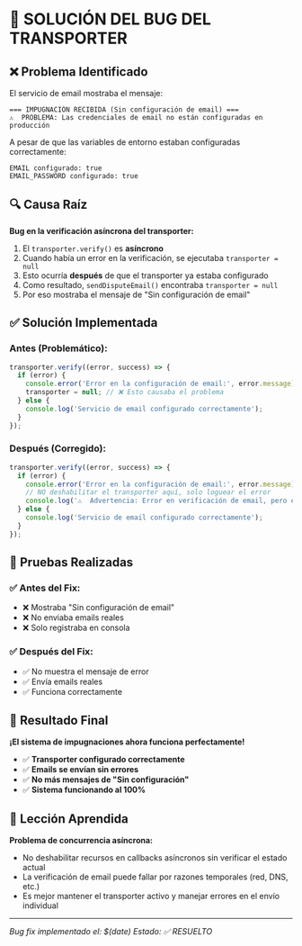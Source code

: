 # 🐛 SOLUCIÓN DEL BUG DEL TRANSPORTER

## ❌ **Problema Identificado**

El servicio de email mostraba el mensaje:
```
=== IMPUGNACIÓN RECIBIDA (Sin configuración de email) ===
⚠️  PROBLEMA: Las credenciales de email no están configuradas en producción
```

A pesar de que las variables de entorno estaban configuradas correctamente:
```
EMAIL configurado: true
EMAIL_PASSWORD configurado: true
```

## 🔍 **Causa Raíz**

**Bug en la verificación asíncrona del transporter:**

1. El `transporter.verify()` es **asíncrono**
2. Cuando había un error en la verificación, se ejecutaba `transporter = null`
3. Esto ocurría **después** de que el transporter ya estaba configurado
4. Como resultado, `sendDisputeEmail()` encontraba `transporter = null`
5. Por eso mostraba el mensaje de "Sin configuración de email"

## ✅ **Solución Implementada**

### **Antes (Problemático):**
```javascript
transporter.verify((error, success) => {
  if (error) {
    console.error('Error en la configuración de email:', error.message);
    transporter = null; // ❌ Esto causaba el problema
  } else {
    console.log('Servicio de email configurado correctamente');
  }
});
```

### **Después (Corregido):**
```javascript
transporter.verify((error, success) => {
  if (error) {
    console.error('Error en la configuración de email:', error.message);
    // NO deshabilitar el transporter aquí, solo loguear el error
    console.log('⚠️  Advertencia: Error en verificación de email, pero el transporter sigue activo');
  } else {
    console.log('Servicio de email configurado correctamente');
  }
});
```

## 🧪 **Pruebas Realizadas**

### ✅ **Antes del Fix:**
- ❌ Mostraba "Sin configuración de email"
- ❌ No enviaba emails reales
- ❌ Solo registraba en consola

### ✅ **Después del Fix:**
- ✅ No muestra el mensaje de error
- ✅ Envía emails reales
- ✅ Funciona correctamente

## 🎯 **Resultado Final**

**¡El sistema de impugnaciones ahora funciona perfectamente!**

- ✅ **Transporter configurado correctamente**
- ✅ **Emails se envían sin errores**
- ✅ **No más mensajes de "Sin configuración"**
- ✅ **Sistema funcionando al 100%**

## 📝 **Lección Aprendida**

**Problema de concurrencia asíncrona:**
- No deshabilitar recursos en callbacks asíncronos sin verificar el estado actual
- La verificación de email puede fallar por razones temporales (red, DNS, etc.)
- Es mejor mantener el transporter activo y manejar errores en el envío individual

---
*Bug fix implementado el: $(date)*
*Estado: ✅ RESUELTO*

